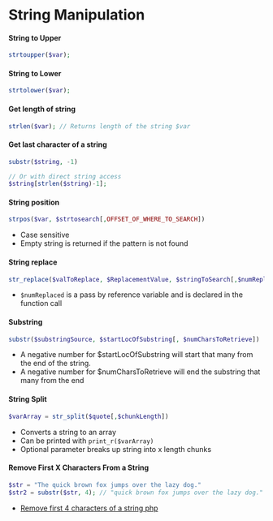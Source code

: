 # String Manipulation

#### String to Upper

```php
strtoupper($var);
```

#### String to Lower

```php
strtolower($var);
```

#### Get length of string

```php
strlen($var); // Returns length of the string $var
```

#### Get last character of a string

```php
substr($string, -1) 

// Or with direct string access
$string[strlen($string)-1];
```

#### String position

```php
strpos($var, $strtosearch[,OFFSET_OF_WHERE_TO_SEARCH])
```

- Case sensitive
- Empty string is returned if the pattern is not found

#### String replace

```php
str_replace($valToReplace, $ReplacementValue, $stringToSearch[,$numReplaced]);
```

- `$numReplaced` is a pass by reference variable and is declared in the function call

#### Substring

```php
substr($substringSource, $startLocOfSubstring[, $numCharsToRetrieve])
```

- A negative number for $startLocOfSubstring will start that many from the end of the string.
- A negative number for $numCharsToRetrieve will end the substring that many from the end

#### String Split

```php
$varArray = str_split($quote[,$chunkLength])
```

- Converts a string to an array
- Can be printed with `print_r($varArray)`
- Optional parameter breaks up string into x length chunks

#### Remove First X Characters From a String

```php
$str = "The quick brown fox jumps over the lazy dog."
$str2 = substr($str, 4); // "quick brown fox jumps over the lazy dog."
```

- [Remove first 4 characters of a string php](http://stackoverflow.com/questions/4286423/remove-first-4-characters-of-a-string-php)

